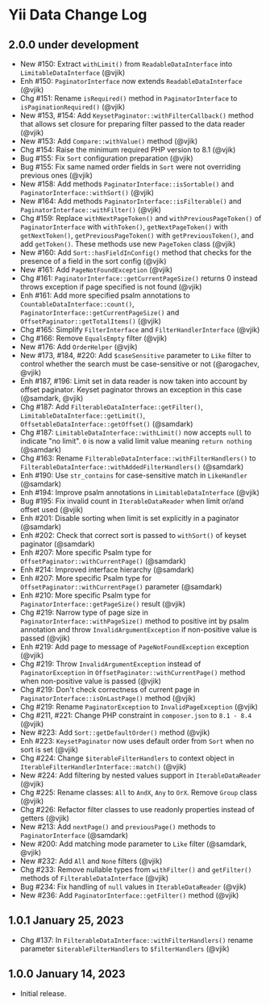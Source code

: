 # Yii Data Change Log

## 2.0.0 under development

- New #150: Extract `withLimit()` from `ReadableDataInterface` into `LimitableDataInterface` (@vjik)
- Enh #150: `PaginatorInterface` now extends `ReadableDataInterface` (@vjik)
- Chg #151: Rename `isRequired()` method in `PaginatorInterface` to `isPaginationRequired()` (@vjik)
- New #153, #154: Add `KeysetPaginator::withFilterCallback()` method that allows set closure for preparing filter passed to
  the data reader (@vjik)
- New #153: Add `Compare::withValue()` method (@vjik)
- Chg #154: Raise the minimum required PHP version to 8.1 (@vjik)
- Bug #155: Fix `Sort` configuration preparation (@vjik)
- Bug #155: Fix same named order fields in `Sort` were not overriding previous ones (@vjik)
- New #158: Add methods `PaginatorInterface::isSortable()` and `PaginatorInterface::withSort()` (@vjik)
- New #164: Add methods `PaginatorInterface::isFilterable()` and `PaginatorInterface::withFilter()` (@vjik)
- Chg #159: Replace `withNextPageToken()` and `withPreviousPageToken()` of `PaginatorInterface` with `withToken()`,
  `getNextPageToken()` with `getNextToken()`, `getPreviousPageToken()` with `getPreviousToken()`, and add `getToken()`.
  These methods use new `PageToken` class (@vjik)
- New #160: Add `Sort::hasFieldInConfig()` method that checks for the presence of a field in the sort config (@vjik)
- New #161: Add `PageNotFoundException` (@vjik)
- Chg #161: `PaginatorInterface::getCurrentPageSize()` returns 0 instead throws exception if page specified is 
  not found (@vjik)
- Enh #161: Add more specified psalm annotations to `CountableDataInterface::count()`,
  `PaginatorInterface::getCurrentPageSize()` and `OffsetPaginator::getTotalItems()` (@vjik)
- Chg #165: Simplify `FilterInterface` and `FilterHandlerInterface` (@vjik)
- Chg #166: Remove `EqualsEmpty` filter (@vjik)
- New #176: Add `OrderHelper` (@vjik)
- New #173, #184, #220: Add `$caseSensitive` parameter to `Like` filter to control whether the search must be 
  case-sensitive or not (@arogachev, @vjik)
- Enh #187, #196: Limit set in data reader is now taken into account by offset paginator. Keyset paginator throws
  an exception in this case (@samdark, @vjik)
- Chg #187: Add `FilterableDataInterface::getFilter()`, `LimitableDataInterface::getLimit()`,
  `OffsetableDataInterface::getOffset()` (@samdark)
- Chg #187: `LimitableDataInterface::withLimit()` now accepts `null` to indicate "no limit". `0` is now a valid limit
  value meaning `return nothing` (@samdark)
- Chg #163: Rename `FilterableDataInterface::withFilterHandlers()` to `FilterableDataInterface::withAddedFilterHandlers()` (@samdark)
- Enh #190: Use `str_contains` for case-sensitive match in `LikeHandler` (@samdark)
- Enh #194: Improve psalm annotations in `LimitableDataInterface` (@vjik)
- Bug #195: Fix invalid count in `IterableDataReader` when limit or/and offset used (@vjik)
- Enh #201: Disable sorting when limit is set explicitly in a paginator (@samdark)
- Enh #202: Check that correct sort is passed to `withSort()` of keyset paginator (@samdark)
- Enh #207: More specific Psalm type for `OffsetPaginator::withCurrentPage()` (@samdark)
- Enh #214: Improved interface hierarchy (@samdark)
- Enh #207: More specific Psalm type for `OffsetPaginator::withCurrentPage()` parameter (@samdark)
- Enh #210: More specific Psalm type for `PaginatorInterface::getPageSize()` result (@vjik)
- Chg #219: Narrow type of page size in `PaginatorInterface::withPageSize()` method to positive int by psalm
  annotation and throw `InvalidArgumentException` if non-positive value is passed (@vjik)
- Enh #219: Add page to message of `PageNotFoundException` exception (@vjik)
- Chg #219: Throw `InvalidArgumentException` instead of `PaginatorException` in `OffsetPaginator::withCurrentPage()`
  method when non-positive value is passed (@vjik)
- Chg #219: Don't check correctness of current page in `PaginatorInterface::isOnLastPage()` method (@vjik)
- Chg #219: Rename `PaginatorException` to `InvalidPageException` (@vjik)
- Chg #211, #221: Change PHP constraint in `composer.json` to `8.1 - 8.4` (@vjik)
- New #223: Add `Sort::getDefaultOrder()` method (@vjik)
- Enh #223: `KeysetPaginator` now uses default order from `Sort` when no sort is set (@vjik)
- Chg #224: Change `$iterableFilterHandlers` to context object in `IterableFilterHandlerInterface::match()` (@vjik)
- New #224: Add filtering by nested values support in `IterableDataReader` (@vjik)
- Chg #225: Rename classes: `All` to `AndX`, `Any` to `OrX`. Remove `Group` class (@vjik)
- Chg #226: Refactor filter classes to use readonly properties instead of getters (@vjik)
- New #213: Add `nextPage()` and `previousPage()` methods to `PaginatorInterface` (@samdark)
- New #200: Add matching mode parameter to `Like` filter (@samdark, @vjik)
- New #232: Add `All` and `None` filters (@vjik)
- Chg #233: Remove nullable types from `withFilter()` and `getFilter()` methods of `FilterableDataInterface` (@vjik)
- Bug #234: Fix handling of `null` values in `IterableDataReader` (@vjik)
- New #236: Add `PaginatorInterface::getFilter()` method (@vjik)

## 1.0.1 January 25, 2023

- Chg #137: In `FilterableDataInterface::withFilterHandlers()` rename parameter `$iterableFilterHandlers` to
  `$filterHandlers` (@vjik)

## 1.0.0 January 14, 2023

- Initial release.
